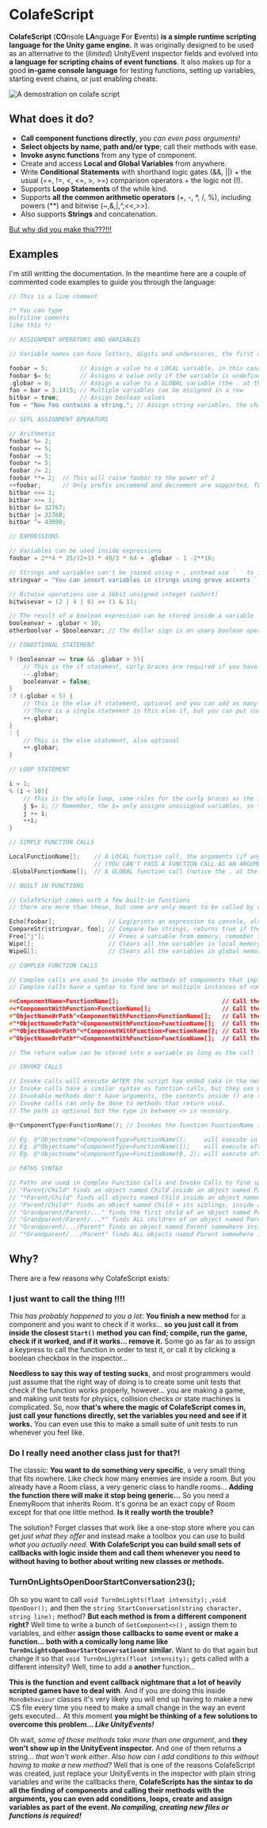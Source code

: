 
# ColafeScript

**ColafeScript** (**CO**nsole **LA**nguage **F**or **E**vents) **is a simple runtime scripting language for the Unity game engine.** It was originally designed to be used as an alternative to the (*limited*) UnityEvent inspector fields and evolved into **a language for scripting chains of event functions**. It also makes up for a good **in-game console language** for testing functions, setting up variables, starting event chains, or just enabling cheats.

![A demostration on colafe script](./README_images/cfs_demoA.gif)

## What does it do?

 - **Call component functions directly**, *you can even pass arguments!*
 - **Select objects by name, path and/or type**; call their methods with ease.
 - **Invoke async functions** from any type of component.
 - Create and access **Local and Global Variables** from anywhere.
 - Write **Conditional Statements** with shorthand logic gates (&&, ||) + the usual (==, !=, <, <=, >, >=) comparison operators + the logic not (!).
 - Supports **Loop Statements** of the while kind.
 - Supports **all the common arithmetic operators** (+, -, \*, /, %), including powers (\*\*) and bitwise (~,&,|,^,<<,>>).
 - Also supports **Strings** and concatenation.

[But why did you make this???!!!](#why)

## Examples

I'm still writting the documentation.
In the meantime here are a couple of commented code examples to guide you through the language:

```c
// This is a line comment

/* You can type
multiline coments
like this */

// ASSIGNMENT OPERATORS AND VARIABLES

// Variable names can have letters, digits and underscores, the first character whoever can't be a digit.

foobar = 5;         // Assign a value to a LOCAL variable, in this case foobar is being defined.
foobar $= 6;        // Assigns a value only if the variable is undefined, because foobar has been defined it won't get assigned again.
.globar = 6;        // Assign a value to a GLOBAL variable (the . at the start is ussed to access variables in global memory)
foo = bar = 3.1415; // Multiple variables can be assigned in a row
bitbar = true;      // Assign boolean values
foo = "Now foo contains a string."; // Assign string variables, the characters " \ and ` need to be escaped by putting a \ before them

// SEFL ASSIGNMENT OPERATORS

// Arithmetic
foobar %= 2;
foobar += 5;
foobar -= 5;
foobar *= 5;
foobar /= 2;
foobar **= 2;  // This will raise foobar to the power of 2
++foobar;      // Only prefix incremend and decrement are supported, TL;DR Don't do foo++ or foo--, do ++foo and --foo
bitbar <<= 1;
bitbar >>= 1;
bitbar &= 32767;
bitbar |= 32768;
bitbar ^= 43690;

// EXPRESSIONS

// Variables can be used inside expressions 
foobar = 2**4 * 25/(2+3) * 40/3 * 64 + .globar - 1 -2**16;

// Strings and variables can't be joined using + , instead use ` ` to insert variables into strings
stringvar = "You can insert variables in strings using grave accents `.globar`";

// Bitwise operations use a 16bit unsigned integet (ushort)
bitwisevar = (2 | 4 | 8) >> (1 & 1);

// The result of a boolean expression can be stored inside a variable
booleanvar = .globar < 10;
otherboolvar = $booleanvar; // The dollar sign is an unary boolean operator that returns true if the variable is defined

// CONDITIONAL STATEMENT

? (booleanvar == true && .globar > 5){
    // This is the if statement, curly braces are required if you have more than one statement inside
    --.globar;
    booleanvar = false;
}
:? (.globar < 5) {
    // This is the else if statement, optional and you can add as many as you like after the if
    // There is a single statement in this else if, but you can put curly braces anyways if you want
    ++.globar;
}
: {
    // This is the else statement, also optional
    ++.globar;
}

// LOOP STATEMENT

i = 1;
% (i < 10){
    // This is the while loop, same rules for the curly braces as the if statement
    j $= 1; // Remember, the $= only assigns unassigned variables, so this will only get assigned once.
    j += i;
    ++i;
}

// SIMPLE FUNCTION CALLS

LocalFunctionName[];    // A LOCAL function call, the arguments (if any) go in between the [] separated by commas
                        // (YOU CAN'T PASS A FUNCTION CALL AS AN ARGUMENT OF A FUNCTION CALL)
.GlobalFunctionName[];  // A GLOBAL function call (notice the . at the start)

// BUILT IN FUNCTIONS

// ColafeScript comes with a few built-in functions
// there are more than these, but some are only meant to be called by other scripts.

Echo[foobar];               // Log/prints an expression to console, also returns it
CompareStr[stringvar, foo]; // Compare two strings, returns true if they are the same, false otherwise
Free["j"];                  // Frees a variable from memory, remember to write the quotes
Wipe[];                     // Clears all the variables in local memory
WipeG[];                    // Clears all the variables in global memory

// COMPLEX FUNCTION CALLS

// Complex calls are used to invoke the methods of components that implement IColafeCallable
// Complex calls have a syntax to find one or multiple instances of components and objects

#<ComponentName>FunctionName[];                             // Call the method of the first found instance of a component
#<*ComponentWithFunction>FunctionName[];                    // Call the method in all instances of a component
#"ObjectNameOrPath"<ComponentWithFunction>FunctionName[];   // Call the method of a component inside a specific gameobject, paths are separated by /
#"*ObjectNameOrPath"<ComponentWithFunction>FunctionName[];  // Call the method of a component inside ALL gameobject with the same name or path
#"*ObjectNameOrPath"<*ComponentWithFunction>FunctionName[]; // Call the method of ALL component instances inside ALL gameobject with the same name or path
#"ObjectNameOrPath*"<ComponentWithFunction>FunctionName[];  // Call the method of a component inside a gameobject + all its siblings

// The return value can be stored into a variable as long as the call finds a single instance (TL;DR don't put * if you want to store the return value)

// INVOKE CALLS

// Invoke calls will execute AFTER the script has ended (aka in the next frame or after a given time)
// Invoke calls have a similar syntax as function calls, but they use @ at the start and () instead of []
// Invokable methods don't have arguments, the contents inside () are the start and repeat time (optional)
// Invoke calls can only be done to methods that return void.
// The path is optional but the type in between <> is necesary.

@<*ComponentType>FunctionName(); // Invokes the function FunctionName inside all instances of ComponentType, will execute in the next frame

// Eg. @"Objectname"<ComponentType>FunctionName();     will execute in the next frame, this is the same as putting a 0 in between the ()
// Eg. @"Objectname"<ComponentType>FunctionName(1);    will execute after 1 second
// Eg. @"Objectname"<ComponentType>FunctionName(0, 2); will execute after in the next frame and repeat every 2 seconds

// PATHS SYNTAX

// Paths are used in Complex Function Calls and Invoke Calls to find specific gameobjects
// "Parent/Child" finds an object named Child inside an object named Parent
// "*Parent/Child" finds all objects named Child inside an object named Parent
// "Parent/Child*" finds an object named Child + its siblings, inside an object named Parent
// "Grandparent/Parent/..." finds the first child of an object named Parent inside an object named Grandparent
// "Grandparent/Parent/...*" finds ALL children of an object named Parent inside an object named Grandparent
// "Grandparent/.../Parent" finds an object named Parent somewhere inside the hierarchy of an object named Grandparent
// "*Grandparent/.../Parent" finds ALL objects named Parent somewhere inside the hierarchy of an object named Grandparent
```
 
## Why?

There are a few reasons why ColafeScript exists:

### I just want to call the thing !!!!

*This has probably happened to you a lot:* **You finish a new method** for a component and you want to check if it works... **so you just call it from inside the closest ``Start()`` method you can find; compile, run the game, check if it worked, and if it works... remove it.** Some go as far as to assign a keypress to call the function in order to test it, or call it by clicking a boolean checkbox in the inspector...

**Needless to say this way of testing sucks**, and most programmers would just assume that the right way of doing is to create some unit tests that check if the function works properly, however... you are making a game, and making unit tests for physics, collision checks or state machines is complicated.
So, now **that's where the magic of ColafeScript comes in, just call your functions directly, set the variables you need and see if it works.** You can even use this to make a small suite of unit tests to run whenever you feel like. 

### Do I really need another class just for that?!

The classic: **You want to do something very specific**, a very small thing that fits nowhere. Like check how many enemies are inside a room. But you already have a Room class, a very generic class to handle rooms... **Adding the function there will make it stop being generic...** So you need a EnemyRoom that inherits Room. It's gonna be an exact copy of Room except for that one little method. **Is it really worth the trouble?**

The solution? Forget classes that work like a one-stop store where you can get *just what they offer* and instead make a toolbox you can use to build *what you actually need*. **With ColafeScript you can build small sets of callbacks with logic inside them and call them whenever you need to without having to bother about writing new classes or methods.**

### TurnOnLightsOpenDoorStartConversation23();

Oh so you want to call ``void TurnOnLights(float intensity);`` ,``void OpenDoor();`` and then the ``string StartConversation(string character, string line);`` method?
**But each method is from a different component right?** Well time to write a bunch of ``GetComponent<>()`` , assign them to variables, and either **assign those callbacks to some event or make a function... both with a comically long name like ``TurnOnLightsOpenDoorStartConversation``or similar.**
Want to do that again but change it so that ``void TurnOnLights(float intensity);`` gets called with a different intensity? Well, time to add a **another** function...

**This is the function and event callback nightmare that a lot of heavily scripted games have to deal with**. And if you are doing this inside ``MonoBehaviour`` classes it's very likely you will end up having to make a new .CS file every time you need to make a small change in the way an event gets executed... At this moment **you might be thinking of a few solutions to overcome this problem... *Like UnityEvents!***

Oh wait, *some of those methods take more than one argument*, and **they won't show up in the UnityEvent inspector**. And one of them returns a string... *that won't work either*. Also *how can I add conditions to this without having to make a new method?*
Well that is one of the reasons ColafeScript was created, just replace your UnityEvents in the inspector with plain string variables and write the callbacks there, **ColafeScripts has the sintax to do all the finding of components and calling their methods with the arguments, you can even add conditions, loops, create and assign variables as part of the event. *No compiling, creating new files or functions is required!***

